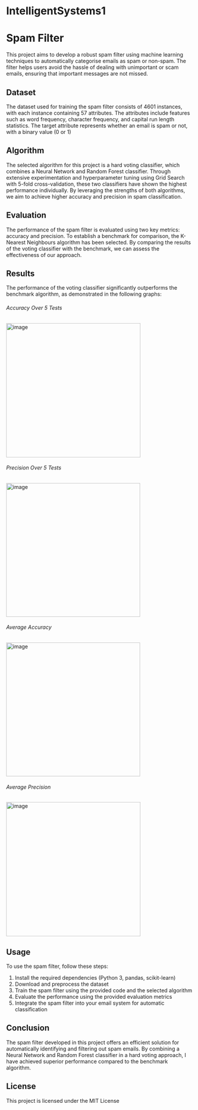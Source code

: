 # IntelligentSystems1


# Spam Filter

This project aims to develop a robust spam filter using machine learning techniques to automatically categorise emails as spam or non-spam. The filter helps users avoid the hassle of dealing with unimportant or scam emails, ensuring that important messages are not missed.

## Dataset

The dataset used for training the spam filter consists of 4601 instances, with each instance containing 57 attributes. The attributes include features such as word frequency, character frequency, and capital run length statistics. The target attribute represents whether an email is spam or not, with a binary value (0 or 1)

## Algorithm

The selected algorithm for this project is a hard voting classifier, which combines a Neural Network and Random Forest classifier. Through extensive experimentation and hyperparameter tuning using Grid Search with 5-fold cross-validation, these two classifiers have shown the highest performance individually. By leveraging the strengths of both algorithms, we aim to achieve higher accuracy and precision in spam classification.

## Evaluation

The performance of the spam filter is evaluated using two key metrics: accuracy and precision. To establish a benchmark for comparison, the K-Nearest Neighbours algorithm has been selected. By comparing the results of the voting classifier with the benchmark, we can assess the effectiveness of our approach.

## Results

The performance of the voting classifier significantly outperforms the benchmark algorithm, as demonstrated in the following graphs:

<h6>Accuracy Over 5 Tests</h6>
<img width="361" alt="image" src="https://github.com/Quints497/IntelligentSystems1/assets/70848538/88a9d48e-712f-4535-9d37-99820b15a278">

<h6>Precision Over 5 Tests</h6>
<img width="360" alt="image" src="https://github.com/Quints497/IntelligentSystems1/assets/70848538/a450b513-65cc-4db1-9dbf-bc682891aa65">

<h6>Average Accuracy</h6>
<img width="360" alt="image" src="https://github.com/Quints497/IntelligentSystems1/assets/70848538/884a8fd8-7130-430a-a4a2-378a20b610ae">

<h6>Average Precision</h6>
<img width="361" alt="image" src="https://github.com/Quints497/IntelligentSystems1/assets/70848538/c0e5a6fc-831f-40a9-85e1-6b3d2ca97a7d">

## Usage

To use the spam filter, follow these steps:
<ol>  
  <li> Install the required dependencies (Python 3, pandas, scikit-learn)</li>
  <li> Download and preprocess the dataset</li>
  <li> Train the spam filter using the provided code and the selected algorithm</li>
  <li> Evaluate the performance using the provided evaluation metrics</li>
  <li> Integrate the spam filter into your email system for automatic classification</li>
</ol>

## Conclusion

The spam filter developed in this project offers an efficient solution for automatically identifying and filtering out spam emails. By combining a Neural Network and Random Forest classifier in a hard voting approach, I have achieved superior performance compared to the benchmark algorithm. 

## License

This project is licensed under the MIT License

